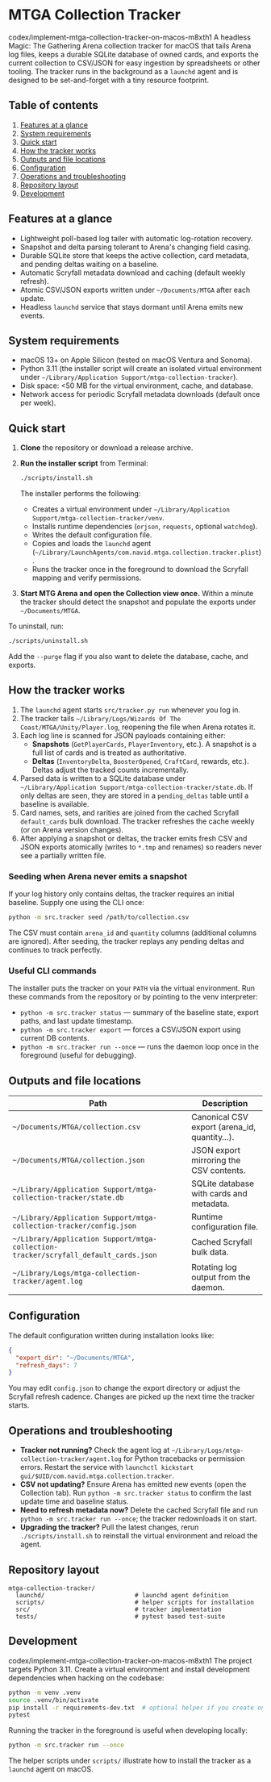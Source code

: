 # MTGA Collection Tracker

codex/implement-mtga-collection-tracker-on-macos-m8xth1
A headless Magic: The Gathering Arena collection tracker for macOS that tails
Arena log files, keeps a durable SQLite database of owned cards, and exports the
current collection to CSV/JSON for easy ingestion by spreadsheets or other
tooling. The tracker runs in the background as a `launchd` agent and is designed
to be set-and-forget with a tiny resource footprint.

## Table of contents

1. [Features at a glance](#features-at-a-glance)
2. [System requirements](#system-requirements)
3. [Quick start](#quick-start)
4. [How the tracker works](#how-the-tracker-works)
5. [Outputs and file locations](#outputs-and-file-locations)
6. [Configuration](#configuration)
7. [Operations and troubleshooting](#operations-and-troubleshooting)
8. [Repository layout](#repository-layout)
9. [Development](#development)

## Features at a glance

- Lightweight poll-based log tailer with automatic log-rotation recovery.
- Snapshot and delta parsing tolerant to Arena's changing field casing.
- Durable SQLite store that keeps the active collection, card metadata, and
  pending deltas waiting on a baseline.
- Automatic Scryfall metadata download and caching (default weekly refresh).
- Atomic CSV/JSON exports written under `~/Documents/MTGA` after each update.
- Headless `launchd` service that stays dormant until Arena emits new events.

## System requirements

- macOS 13+ on Apple Silicon (tested on macOS Ventura and Sonoma).
- Python 3.11 (the installer script will create an isolated virtual
  environment under `~/Library/Application Support/mtga-collection-tracker`).
- Disk space: <50 MB for the virtual environment, cache, and database.
- Network access for periodic Scryfall metadata downloads (default once per
  week).

## Quick start

1. **Clone** the repository or download a release archive.
2. **Run the installer script** from Terminal:

   ```bash
   ./scripts/install.sh
   ```

   The installer performs the following:

   - Creates a virtual environment under
     `~/Library/Application Support/mtga-collection-tracker/venv`.
   - Installs runtime dependencies (`orjson`, `requests`, optional `watchdog`).
   - Writes the default configuration file.
   - Copies and loads the `launchd` agent
     (`~/Library/LaunchAgents/com.navid.mtga.collection.tracker.plist`).
   - Runs the tracker once in the foreground to download the Scryfall mapping
     and verify permissions.

3. **Start MTG Arena and open the Collection view once.** Within a minute the
   tracker should detect the snapshot and populate the exports under
   `~/Documents/MTGA`.

To uninstall, run:

```bash
./scripts/uninstall.sh
```

Add the `--purge` flag if you also want to delete the database, cache, and
exports.

## How the tracker works

1. The `launchd` agent starts `src/tracker.py run` whenever you log in.
2. The tracker tails
   `~/Library/Logs/Wizards Of The Coast/MTGA/Unity/Player.log`, reopening the
   file when Arena rotates it.
3. Each log line is scanned for JSON payloads containing either:
   - **Snapshots** (`GetPlayerCards`, `PlayerInventory`, etc.). A snapshot is a
     full list of cards and is treated as authoritative.
   - **Deltas** (`InventoryDelta`, `BoosterOpened`, `CraftCard`, rewards, etc.).
     Deltas adjust the tracked counts incrementally.
4. Parsed data is written to a SQLite database under
   `~/Library/Application Support/mtga-collection-tracker/state.db`. If only
   deltas are seen, they are stored in a `pending_deltas` table until a baseline
   is available.
5. Card names, sets, and rarities are joined from the cached Scryfall
   `default_cards` bulk download. The tracker refreshes the cache weekly (or on
   Arena version changes).
6. After applying a snapshot or deltas, the tracker emits fresh CSV and JSON
   exports atomically (writes to `*.tmp` and renames) so readers never see a
   partially written file.

### Seeding when Arena never emits a snapshot

If your log history only contains deltas, the tracker requires an initial
baseline. Supply one using the CLI once:

```bash
python -m src.tracker seed /path/to/collection.csv
```

The CSV must contain `arena_id` and `quantity` columns (additional columns are
ignored). After seeding, the tracker replays any pending deltas and continues to
track perfectly.

### Useful CLI commands

The installer puts the tracker on your `PATH` via the virtual environment. Run
these commands from the repository or by pointing to the venv interpreter:

- `python -m src.tracker status` — summary of the baseline state, export paths,
  and last update timestamp.
- `python -m src.tracker export` — forces a CSV/JSON export using current DB
  contents.
- `python -m src.tracker run --once` — runs the daemon loop once in the
  foreground (useful for debugging).

## Outputs and file locations

| Path                                                                  | Description                                 |
| --------------------------------------------------------------------- | ------------------------------------------- |
| `~/Documents/MTGA/collection.csv`                                     | Canonical CSV export (arena_id, quantity…). |
| `~/Documents/MTGA/collection.json`                                    | JSON export mirroring the CSV contents.     |
| `~/Library/Application Support/mtga-collection-tracker/state.db`      | SQLite database with cards and metadata.    |
| `~/Library/Application Support/mtga-collection-tracker/config.json`   | Runtime configuration file.                 |
| `~/Library/Application Support/mtga-collection-tracker/scryfall_default_cards.json` | Cached Scryfall bulk data.        |
| `~/Library/Logs/mtga-collection-tracker/agent.log`                    | Rotating log output from the daemon.        |

## Configuration

The default configuration written during installation looks like:

```json
{
  "export_dir": "~/Documents/MTGA",
  "refresh_days": 7
}
```

You may edit `config.json` to change the export directory or adjust the Scryfall
refresh cadence. Changes are picked up the next time the tracker starts.

## Operations and troubleshooting

- **Tracker not running?** Check the agent log at
  `~/Library/Logs/mtga-collection-tracker/agent.log` for Python tracebacks or
  permission errors. Restart the service with
  `launchctl kickstart gui/$UID/com.navid.mtga.collection.tracker`.
- **CSV not updating?** Ensure Arena has emitted new events (open the
  Collection tab). Run `python -m src.tracker status` to confirm the last update
  time and baseline status.
- **Need to refresh metadata now?** Delete the cached Scryfall file and run
  `python -m src.tracker run --once`; the tracker redownloads it on start.
- **Upgrading the tracker?** Pull the latest changes, rerun `./scripts/install.sh`
  to reinstall the virtual environment and reload the agent.

## Repository layout

```
mtga-collection-tracker/
  launchd/                         # launchd agent definition
  scripts/                         # helper scripts for installation
  src/                             # tracker implementation
  tests/                           # pytest based test-suite
```

## Development

codex/implement-mtga-collection-tracker-on-macos-m8xth1
The project targets Python 3.11. Create a virtual environment and install
development dependencies when hacking on the codebase:

```bash
python -m venv .venv
source .venv/bin/activate
pip install -r requirements-dev.txt  # optional helper if you create one
pytest
```

Running the tracker in the foreground is useful when developing locally:

```bash
python -m src.tracker run --once
```

The helper scripts under `scripts/` illustrate how to install the tracker as a
`launchd` agent on macOS.
